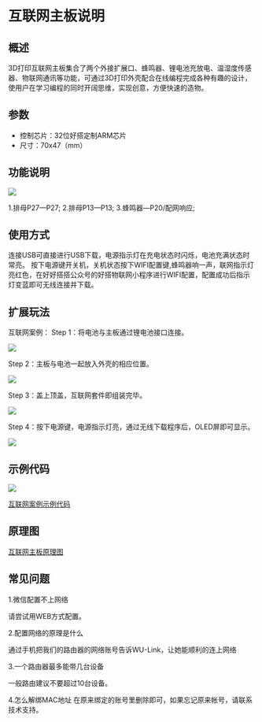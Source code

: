 # 互联网主板说明   

## 概述
3D打印互联网主板集合了两个外接扩展口、蜂鸣器、锂电池充放电、温湿度传感器、物联网通讯等功能，可通过3D打印外壳配合在线编程完成各种有趣的设计，使用户在学习编程的同时开阔思维，实现创意，方便快速的造物。

## 参数
- 控制芯片：32位好搭定制ARM芯片 
- 尺寸：70x47（mm）

## 功能说明

![](./images/互联网主板接口介绍.png)

1.排母P27—P27;
2.排母P13—P13;
3.蜂鸣器—P20/配网响应;

## 使用方式
连接USB可直接进行USB下载，电源指示灯在充电状态时闪烁，电池充满状态时常亮。
按下电源键开关机，关机状态按下WIFI配置键,蜂鸣器响一声，联网指示灯亮红色，在好好搭搭公众号的好搭物联网小程序进行WIFI配置，配置成功后指示灯变蓝即可无线连接并下载。

## 扩展玩法
互联网案例：
Step 1：将电池与主板通过锂电池接口连接。

![](./images/互联网-1.png)

Step 2：主板与电池一起放入外壳的相应位置。

![](./images/互联网-2.png)

Step 3：盖上顶盖，互联网套件即组装完毕。

![](./images/互联网-3.png)

Step 4：按下电源键，电源指示灯亮，通过无线下载程序后，OLED屏即可显示。

![](./images/互联网-4.png)

## 示例代码

![](./images/互联网-5.png)

[互联网案例示例代码](http://www.haohaodada.com/show.php?id=1066004)

## 原理图

[互联网主板原理图]()

## 常见问题
1.微信配置不上网络

请尝试用WEB方式配置。

2.配置网络的原理是什么

通过手机把我们的路由器的网络账号告诉WU-Link，让她能顺利的连上网络

3.一个路由器最多能带几台设备

一般路由建议不要超过10台设备。

4.怎么解绑MAC地址
在原来绑定的账号里删除即可，如果忘记原来帐号，请联系技术支持。